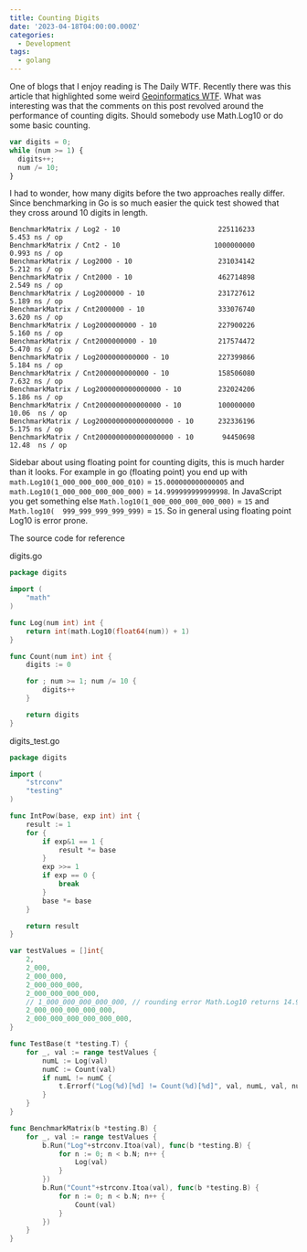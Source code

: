 ```yaml
---
title: Counting Digits
date: '2023-04-18T04:00:00.000Z'
categories:
  - Development
tags:
  - golang
---
```


One of blogs that I enjoy reading is The Daily WTF. Recently there was this article that highlighted some weird [Geoinformatics WTF](https://thedailywtf.com/articles/projection-your-failures "Geoinformatics WTF"). What was interesting was that the comments on this post revolved around the performance of counting digits. Should somebody use Math.Log10 or do some basic counting.

```javascript
var digits = 0;
while (num >= 1) {
  digits++;
  num /= 10;
}
```

I had to wonder, how many digits before the two approaches really differ.  Since benchmarking in Go is so much easier the quick test showed that they cross around 10 digits in length.

```
BenchmarkMatrix / Log2 - 10                        225116233       5.453 ns / op
BenchmarkMatrix / Cnt2 - 10                       1000000000       0.993 ns / op
BenchmarkMatrix / Log2000 - 10                     231034142       5.212 ns / op
BenchmarkMatrix / Cnt2000 - 10                     462714898       2.549 ns / op
BenchmarkMatrix / Log2000000 - 10                  231727612       5.189 ns / op
BenchmarkMatrix / Cnt2000000 - 10                  333076740       3.620 ns / op
BenchmarkMatrix / Log2000000000 - 10               227900226       5.160 ns / op
BenchmarkMatrix / Cnt2000000000 - 10               217574472       5.470 ns / op
BenchmarkMatrix / Log2000000000000 - 10            227399866       5.184 ns / op
BenchmarkMatrix / Cnt2000000000000 - 10            158506080       7.632 ns / op
BenchmarkMatrix / Log2000000000000000 - 10         232024206       5.186 ns / op
BenchmarkMatrix / Cnt2000000000000000 - 10         100000000      10.06  ns / op
BenchmarkMatrix / Log2000000000000000000 - 10      232336196       5.175 ns / op
BenchmarkMatrix / Cnt2000000000000000000 - 10       94450698      12.48  ns / op

```

Sidebar about using floating point for counting digits, this is much harder than it looks. For example
in go (floating point) you  end up with `math.Log10(1_000_000_000_000_010)` = `15.000000000000005` and
`math.Log10(1_000_000_000_000_000)` = `14.999999999999998`. In JavaScript you get something else 
`Math.log10(1_000_000_000_000_000)` = `15` and `Math.log10(  999_999_999_999_999)` = `15`. So in general
using floating point Log10 is error prone.


The source code for reference

digits.go

```go
package digits

import (
	"math"
)

func Log(num int) int {
	return int(math.Log10(float64(num)) + 1)
}

func Count(num int) int {
	digits := 0

	for ; num >= 1; num /= 10 {
		digits++
	}

	return digits
}
```

digits\_test.go

```go
package digits

import (
	"strconv"
	"testing"
)

func IntPow(base, exp int) int {
	result := 1
	for {
		if exp&1 == 1 {
			result *= base
		}
		exp >>= 1
		if exp == 0 {
			break
		}
		base *= base
	}

	return result
}

var testValues = []int{
	2,
	2_000,
	2_000_000,
	2_000_000_000,
	2_000_000_000_000,
	// 1_000_000_000_000_000, // rounding error Math.Log10 returns 14.999999999999998
	2_000_000_000_000_000,
	2_000_000_000_000_000_000,
}

func TestBase(t *testing.T) {
	for _, val := range testValues {
		numL := Log(val)
		numC := Count(val)
		if numL != numC {
			t.Errorf("Log(%d)[%d] != Count(%d)[%d]", val, numL, val, numC)
		}
	}
}

func BenchmarkMatrix(b *testing.B) {
	for _, val := range testValues {
		b.Run("Log"+strconv.Itoa(val), func(b *testing.B) {
			for n := 0; n < b.N; n++ {
				Log(val)
			}
		})
		b.Run("Count"+strconv.Itoa(val), func(b *testing.B) {
			for n := 0; n < b.N; n++ {
				Count(val)
			}
		})
	}
}
```

